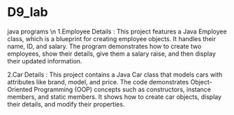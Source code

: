 # D9_lab
java programs \n
1.Employee Details :
This project features a Java Employee class, which is a blueprint for creating employee objects. It handles their name, ID, and salary. The program demonstrates how to create two employees, show their details, give them a salary raise, and then display their updated information.

2.Car Details :
This project contains a Java Car class that models cars with attributes like brand, model, and price. The code demonstrates Object-Oriented Programming (OOP) concepts such as constructors, instance members, and static members. It shows how to create car objects, display their details, and modify their properties.

